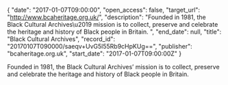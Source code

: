 {
  "date": "2017-01-07T09:00:00", 
  "open_access": false, 
  "target_url": "http://www.bcaheritage.org.uk/", 
  "description": "Founded in 1981, the Black Cultural Archives\u2019 mission is to collect, preserve and celebrate the heritage and history of Black people in Britain. ", 
  "end_date": null, 
  "title": "Black Cultural Archives", 
  "record_id": "20170107T090000/saeqv+UvG5l55Rb9cHpKUg==", 
  "publisher": "bcaheritage.org.uk", 
  "start_date": "2017-01-07T09:00:00Z"
}

Founded in 1981, the Black Cultural Archives’ mission is to collect, preserve and celebrate the heritage and history of Black people in Britain. 